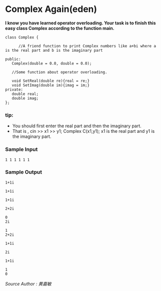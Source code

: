 # Complex Again(eden)

**I know you have learned operator overloading. Your task is to finish this easy class Complex according to the function main.**
```
class Complex {

      //A friend function to print Complex numbers like a+bi where a is the real part and b is the imaginary part
      
public:
   Complex(double = 0.0, double = 0.0);
   
   //Some function about operator overloading.

   void SetReal(double re){real = re;}
   void SetImag(double im){imag = im;}
private:
   double real; 
   double imag; 
};
```
### tip:
* You should first enter the real part and then the imaginary part.
* That is , cin >> x1 >> y1; Complex C(x1,y1);  x1 is the real part and y1 is the imaginary part.

### Sample Input
 ```
 1 1 1 1 1 1 
 ```
 ### Sample Output
 ```
 1+1i

1+1i

1+1i

2+2i

0
2i

1
2+2i

1+1i

2i

1+1i

1
0

 ```

*Source Author : 黄嘉敏*
